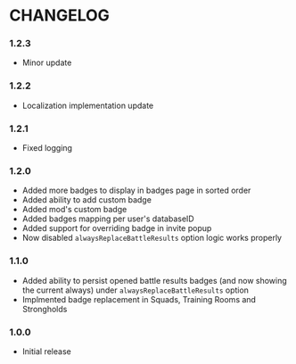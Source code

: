 # CHANGELOG

### 1.2.3

- Minor update

### 1.2.2

- Localization implementation update

### 1.2.1

- Fixed logging

### 1.2.0

- Added more badges to display in badges page in sorted order
- Added ability to add custom badge
- Added mod's custom badge
- Added badges mapping per user's databaseID
- Added support for overriding badge in invite popup
- Now disabled `alwaysReplaceBattleResults` option logic works properly

### 1.1.0

- Added ability to persist opened battle results badges (and now showing the current always) under `alwaysReplaceBattleResults` option
- Implmented badge replacement in Squads, Training Rooms and Strongholds

### 1.0.0

- Initial release

